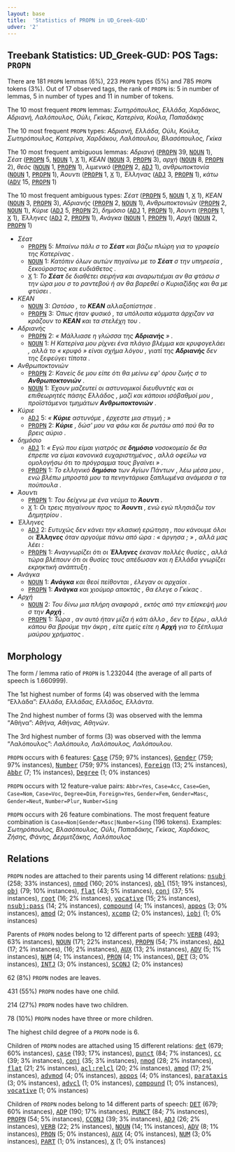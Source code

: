 ```yaml
---
layout: base
title:  'Statistics of PROPN in UD_Greek-GUD'
udver: '2'
---
```


## Treebank Statistics: UD_Greek-GUD: POS Tags: `PROPN`

There are 181 `PROPN` lemmas (6%), 223 `PROPN` types (5%) and 785 `PROPN` tokens (3%).
Out of 17 observed tags, the rank of `PROPN` is: 5 in number of lemmas, 5 in number of types and 11 in number of tokens.

The 10 most frequent `PROPN` lemmas: <em>Σωτηρόπουλος, Ελλάδα, Χαρδάκος, Αδριανή, Λαλόπουλος, Ούλι, Γκίκας, Κατερίνα, Κούλα, Παπαδάκης</em>

The 10 most frequent `PROPN` types:  <em>Αδριανή, Ελλάδα, Ούλι, Κούλα, Σωτηρόπουλος, Κατερίνα, Χαρδάκου, Λαλόπουλου, Βλασόπουλος, Γκίκα</em>

The 10 most frequent ambiguous lemmas: <em>Αδριανή</em> (<tt><a href="el_gud-pos-PROPN.html">PROPN</a></tt> 39, <tt><a href="el_gud-pos-NOUN.html">NOUN</a></tt> 1), <em>Σέατ</em> (<tt><a href="el_gud-pos-PROPN.html">PROPN</a></tt> 5, <tt><a href="el_gud-pos-NOUN.html">NOUN</a></tt> 1, <tt><a href="el_gud-pos-X.html">X</a></tt> 1), <em>ΚΕΑΝ</em> (<tt><a href="el_gud-pos-NOUN.html">NOUN</a></tt> 3, <tt><a href="el_gud-pos-PROPN.html">PROPN</a></tt> 3), <em>αρχή</em> (<tt><a href="el_gud-pos-NOUN.html">NOUN</a></tt> 8, <tt><a href="el_gud-pos-PROPN.html">PROPN</a></tt> 2), <em>θεός</em> (<tt><a href="el_gud-pos-NOUN.html">NOUN</a></tt> 1, <tt><a href="el_gud-pos-PROPN.html">PROPN</a></tt> 1), <em>λιμενικό</em> (<tt><a href="el_gud-pos-PROPN.html">PROPN</a></tt> 2, <tt><a href="el_gud-pos-ADJ.html">ADJ</a></tt> 1), <em>ανθρωποκτονία</em> (<tt><a href="el_gud-pos-NOUN.html">NOUN</a></tt> 1, <tt><a href="el_gud-pos-PROPN.html">PROPN</a></tt> 1), <em>Άουντι</em> (<tt><a href="el_gud-pos-PROPN.html">PROPN</a></tt> 1, <tt><a href="el_gud-pos-X.html">X</a></tt> 1), <em>Έλληνας</em> (<tt><a href="el_gud-pos-ADJ.html">ADJ</a></tt> 3, <tt><a href="el_gud-pos-PROPN.html">PROPN</a></tt> 1), <em>κάτω</em> (<tt><a href="el_gud-pos-ADV.html">ADV</a></tt> 15, <tt><a href="el_gud-pos-PROPN.html">PROPN</a></tt> 1)

The 10 most frequent ambiguous types:  <em>Σέατ</em> (<tt><a href="el_gud-pos-PROPN.html">PROPN</a></tt> 5, <tt><a href="el_gud-pos-NOUN.html">NOUN</a></tt> 1, <tt><a href="el_gud-pos-X.html">X</a></tt> 1), <em>ΚΕΑΝ</em> (<tt><a href="el_gud-pos-NOUN.html">NOUN</a></tt> 3, <tt><a href="el_gud-pos-PROPN.html">PROPN</a></tt> 3), <em>Αδριανής</em> (<tt><a href="el_gud-pos-PROPN.html">PROPN</a></tt> 2, <tt><a href="el_gud-pos-NOUN.html">NOUN</a></tt> 1), <em>Ανθρωποκτονιών</em> (<tt><a href="el_gud-pos-PROPN.html">PROPN</a></tt> 2, <tt><a href="el_gud-pos-NOUN.html">NOUN</a></tt> 1), <em>Κύριε</em> (<tt><a href="el_gud-pos-ADJ.html">ADJ</a></tt> 5, <tt><a href="el_gud-pos-PROPN.html">PROPN</a></tt> 2), <em>δημόσιο</em> (<tt><a href="el_gud-pos-ADJ.html">ADJ</a></tt> 1, <tt><a href="el_gud-pos-PROPN.html">PROPN</a></tt> 1), <em>Άουντι</em> (<tt><a href="el_gud-pos-PROPN.html">PROPN</a></tt> 1, <tt><a href="el_gud-pos-X.html">X</a></tt> 1), <em>Έλληνες</em> (<tt><a href="el_gud-pos-ADJ.html">ADJ</a></tt> 2, <tt><a href="el_gud-pos-PROPN.html">PROPN</a></tt> 1), <em>Ανάγκα</em> (<tt><a href="el_gud-pos-NOUN.html">NOUN</a></tt> 1, <tt><a href="el_gud-pos-PROPN.html">PROPN</a></tt> 1), <em>Αρχή</em> (<tt><a href="el_gud-pos-NOUN.html">NOUN</a></tt> 2, <tt><a href="el_gud-pos-PROPN.html">PROPN</a></tt> 1)


* <em>Σέατ</em>
  * <tt><a href="el_gud-pos-PROPN.html">PROPN</a></tt> 5: <em>Μπαίνω πάλι σ το <b>Σέατ</b> και βάζω πλώρη για το γραφείο της Κατερίνας .</em>
  * <tt><a href="el_gud-pos-NOUN.html">NOUN</a></tt> 1: <em>Κατόπιν όλων αυτών πηγαίνω με το <b>Σέατ</b> σ την υπηρεσία , ξεκούραστος και ευδιάθετος .</em>
  * <tt><a href="el_gud-pos-X.html">X</a></tt> 1: <em>Το <b>Σέατ</b> δε διαθέτει σειρήνα και αναρωτιέμαι αν θα φτάσω σ την ώρα μου σ το ραντεβού ή αν θα βαρεθεί ο Κυριαζίδης και θα με φτύσει .</em>
* <em>ΚΕΑΝ</em>
  * <tt><a href="el_gud-pos-NOUN.html">NOUN</a></tt> 3: <em>Ωστόσο , το <b>ΚΕΑΝ</b> αλλαξοπίστησε .</em>
  * <tt><a href="el_gud-pos-PROPN.html">PROPN</a></tt> 3: <em>Όπως ήταν φυσικό , τα υπόλοιπα κόμματα άρχιζαν να κράζουν το <b>ΚΕΑΝ</b> και τα στελέχη του .</em>
* <em>Αδριανής</em>
  * <tt><a href="el_gud-pos-PROPN.html">PROPN</a></tt> 2: <em>« Μάλλιασε η γλώσσα της <b>Αδριανής</b> » .</em>
  * <tt><a href="el_gud-pos-NOUN.html">NOUN</a></tt> 1: <em>Η Κατερίνα μου ρίχνει ένα πλάγιο βλέμμα και κρυφογελάει , αλλά το « κρυφό » είναι σχήμα λόγου , γιατί της <b>Αδριανής</b> δεν της ξεφεύγει τίποτα .</em>
* <em>Ανθρωποκτονιών</em>
  * <tt><a href="el_gud-pos-PROPN.html">PROPN</a></tt> 2: <em>Κανείς δε μου είπε ότι θα μείνω εφ' όρου ζωής σ το <b>Ανθρωποκτονιών</b> .</em>
  * <tt><a href="el_gud-pos-NOUN.html">NOUN</a></tt> 1: <em>Έχουν μαζευτεί οι αστυνομικοί διευθυντές και οι επιθεωρητές πάσης Ελλάδος , μαζί και κάποιοι ισόβαθμοί μου , προϊστάμενοι τμημάτων <b>Ανθρωποκτονιών</b> .</em>
* <em>Κύριε</em>
  * <tt><a href="el_gud-pos-ADJ.html">ADJ</a></tt> 5: <em>« <b>Κύριε</b> αστυνόμε , έρχεστε μια στιγμή ; »</em>
  * <tt><a href="el_gud-pos-PROPN.html">PROPN</a></tt> 2: <em><b>Κύριε</b> , δώσ' μου να φάω και δε ρωτάω από πού θα το βρεις αύριο .</em>
* <em>δημόσιο</em>
  * <tt><a href="el_gud-pos-ADJ.html">ADJ</a></tt> 1: <em>« Εγώ που είμαι γιατρός σε <b>δημόσιο</b> νοσοκομείο δε θα έπρεπε να είμαι κανονικά ευχαριστημένος , αλλά οφείλω να ομολογήσω ότι το πρόγραμμα τους βγαίνει » .</em>
  * <tt><a href="el_gud-pos-PROPN.html">PROPN</a></tt> 1: <em>Το ελληνικό <b>δημόσιο</b> των Αγίων Πάντων , λέω μέσα μου , ενώ βλέπω μπροστά μου τα πενηντάρικα ξαπλωμένα ανάμεσα σ τα πούπουλα .</em>
* <em>Άουντι</em>
  * <tt><a href="el_gud-pos-PROPN.html">PROPN</a></tt> 1: <em>Του δείχνω με ένα νεύμα το <b>Άουντι</b> .</em>
  * <tt><a href="el_gud-pos-X.html">X</a></tt> 1: <em>Οι τρεις πηγαίνουν προς το <b>Άουντι</b> , ενώ εγώ πλησιάζω τον Δημητρίου .</em>
* <em>Έλληνες</em>
  * <tt><a href="el_gud-pos-ADJ.html">ADJ</a></tt> 2: <em>Ευτυχώς δεν κάνει την κλασική ερώτηση , που κάνουμε όλοι οι <b>Έλληνες</b> όταν αργούμε πάνω από ώρα : « άργησα ; » , αλλά μας λέει :</em>
  * <tt><a href="el_gud-pos-PROPN.html">PROPN</a></tt> 1: <em>Αναγνωρίζει ότι οι <b>Έλληνες</b> έκαναν πολλές θυσίες , αλλά τώρα βλέπουν ότι οι θυσίες τους απέδωσαν και η Ελλάδα γνωρίζει εκρηκτική ανάπτυξη .</em>
* <em>Ανάγκα</em>
  * <tt><a href="el_gud-pos-NOUN.html">NOUN</a></tt> 1: <em><b>Ανάγκα</b> και θεοί πείθονται , έλεγαν οι αρχαίοι .</em>
  * <tt><a href="el_gud-pos-PROPN.html">PROPN</a></tt> 1: <em><b>Ανάγκα</b> και χιούμορ αποκτάς , θα έλεγε ο Γκίκας .</em>
* <em>Αρχή</em>
  * <tt><a href="el_gud-pos-NOUN.html">NOUN</a></tt> 2: <em>Του δίνω μια πλήρη αναφορά , εκτός από την επίσκεψή μου σ την <b>Αρχή</b> .</em>
  * <tt><a href="el_gud-pos-PROPN.html">PROPN</a></tt> 1: <em>Τώρα , αν αυτό ήταν μίζα ή κάτι άλλο , δεν το ξέρω , αλλά κάπου θα βρούμε την άκρη , είτε εμείς είτε η <b>Αρχή</b> για το ξέπλυμα μαύρου χρήματος .</em>

## Morphology

The form / lemma ratio of `PROPN` is 1.232044 (the average of all parts of speech is 1.660999).

The 1st highest number of forms (4) was observed with the lemma “Ελλάδα”: <em>Ελλάδα, Ελλάδας, Ελλάδος, Ελλάντα</em>.

The 2nd highest number of forms (3) was observed with the lemma “Αθήνα”: <em>Αθήνα, Αθήνας, Αθηνών</em>.

The 3rd highest number of forms (3) was observed with the lemma “Λαλόπουλος”: <em>Λαλόπουλο, Λαλόπουλος, Λαλόπουλου</em>.

`PROPN` occurs with 6 features: <tt><a href="el_gud-feat-Case.html">Case</a></tt> (759; 97% instances), <tt><a href="el_gud-feat-Gender.html">Gender</a></tt> (759; 97% instances), <tt><a href="el_gud-feat-Number.html">Number</a></tt> (759; 97% instances), <tt><a href="el_gud-feat-Foreign.html">Foreign</a></tt> (13; 2% instances), <tt><a href="el_gud-feat-Abbr.html">Abbr</a></tt> (7; 1% instances), <tt><a href="el_gud-feat-Degree.html">Degree</a></tt> (1; 0% instances)

`PROPN` occurs with 12 feature-value pairs: `Abbr=Yes`, `Case=Acc`, `Case=Gen`, `Case=Nom`, `Case=Voc`, `Degree=Dim`, `Foreign=Yes`, `Gender=Fem`, `Gender=Masc`, `Gender=Neut`, `Number=Plur`, `Number=Sing`

`PROPN` occurs with 26 feature combinations.
The most frequent feature combination is `Case=Nom|Gender=Masc|Number=Sing` (196 tokens).
Examples: <em>Σωτηρόπουλος, Βλασόπουλος, Ούλι, Παπαδάκης, Γκίκας, Χαρδάκος, Ζήσης, Φάνης, Δερμιτζάκης, Λαλόπουλος</em>


## Relations

`PROPN` nodes are attached to their parents using 14 different relations: <tt><a href="el_gud-dep-nsubj.html">nsubj</a></tt> (258; 33% instances), <tt><a href="el_gud-dep-nmod.html">nmod</a></tt> (160; 20% instances), <tt><a href="el_gud-dep-obl.html">obl</a></tt> (151; 19% instances), <tt><a href="el_gud-dep-obj.html">obj</a></tt> (79; 10% instances), <tt><a href="el_gud-dep-flat.html">flat</a></tt> (43; 5% instances), <tt><a href="el_gud-dep-conj.html">conj</a></tt> (37; 5% instances), <tt><a href="el_gud-dep-root.html">root</a></tt> (16; 2% instances), <tt><a href="el_gud-dep-vocative.html">vocative</a></tt> (15; 2% instances), <tt><a href="el_gud-dep-nsubj-pass.html">nsubj:pass</a></tt> (14; 2% instances), <tt><a href="el_gud-dep-compound.html">compound</a></tt> (4; 1% instances), <tt><a href="el_gud-dep-appos.html">appos</a></tt> (3; 0% instances), <tt><a href="el_gud-dep-amod.html">amod</a></tt> (2; 0% instances), <tt><a href="el_gud-dep-xcomp.html">xcomp</a></tt> (2; 0% instances), <tt><a href="el_gud-dep-iobj.html">iobj</a></tt> (1; 0% instances)

Parents of `PROPN` nodes belong to 12 different parts of speech: <tt><a href="el_gud-pos-VERB.html">VERB</a></tt> (493; 63% instances), <tt><a href="el_gud-pos-NOUN.html">NOUN</a></tt> (171; 22% instances), <tt><a href="el_gud-pos-PROPN.html">PROPN</a></tt> (54; 7% instances), <tt><a href="el_gud-pos-ADJ.html">ADJ</a></tt> (17; 2% instances),  (16; 2% instances), <tt><a href="el_gud-pos-AUX.html">AUX</a></tt> (13; 2% instances), <tt><a href="el_gud-pos-ADV.html">ADV</a></tt> (5; 1% instances), <tt><a href="el_gud-pos-NUM.html">NUM</a></tt> (4; 1% instances), <tt><a href="el_gud-pos-PRON.html">PRON</a></tt> (4; 1% instances), <tt><a href="el_gud-pos-DET.html">DET</a></tt> (3; 0% instances), <tt><a href="el_gud-pos-INTJ.html">INTJ</a></tt> (3; 0% instances), <tt><a href="el_gud-pos-SCONJ.html">SCONJ</a></tt> (2; 0% instances)

62 (8%) `PROPN` nodes are leaves.

431 (55%) `PROPN` nodes have one child.

214 (27%) `PROPN` nodes have two children.

78 (10%) `PROPN` nodes have three or more children.

The highest child degree of a `PROPN` node is 6.

Children of `PROPN` nodes are attached using 15 different relations: <tt><a href="el_gud-dep-det.html">det</a></tt> (679; 60% instances), <tt><a href="el_gud-dep-case.html">case</a></tt> (193; 17% instances), <tt><a href="el_gud-dep-punct.html">punct</a></tt> (84; 7% instances), <tt><a href="el_gud-dep-cc.html">cc</a></tt> (39; 3% instances), <tt><a href="el_gud-dep-conj.html">conj</a></tt> (35; 3% instances), <tt><a href="el_gud-dep-nmod.html">nmod</a></tt> (28; 2% instances), <tt><a href="el_gud-dep-flat.html">flat</a></tt> (21; 2% instances), <tt><a href="el_gud-dep-acl-relcl.html">acl:relcl</a></tt> (20; 2% instances), <tt><a href="el_gud-dep-amod.html">amod</a></tt> (17; 2% instances), <tt><a href="el_gud-dep-advmod.html">advmod</a></tt> (4; 0% instances), <tt><a href="el_gud-dep-appos.html">appos</a></tt> (4; 0% instances), <tt><a href="el_gud-dep-parataxis.html">parataxis</a></tt> (3; 0% instances), <tt><a href="el_gud-dep-advcl.html">advcl</a></tt> (1; 0% instances), <tt><a href="el_gud-dep-compound.html">compound</a></tt> (1; 0% instances), <tt><a href="el_gud-dep-vocative.html">vocative</a></tt> (1; 0% instances)

Children of `PROPN` nodes belong to 14 different parts of speech: <tt><a href="el_gud-pos-DET.html">DET</a></tt> (679; 60% instances), <tt><a href="el_gud-pos-ADP.html">ADP</a></tt> (190; 17% instances), <tt><a href="el_gud-pos-PUNCT.html">PUNCT</a></tt> (84; 7% instances), <tt><a href="el_gud-pos-PROPN.html">PROPN</a></tt> (54; 5% instances), <tt><a href="el_gud-pos-CCONJ.html">CCONJ</a></tt> (39; 3% instances), <tt><a href="el_gud-pos-ADJ.html">ADJ</a></tt> (26; 2% instances), <tt><a href="el_gud-pos-VERB.html">VERB</a></tt> (22; 2% instances), <tt><a href="el_gud-pos-NOUN.html">NOUN</a></tt> (14; 1% instances), <tt><a href="el_gud-pos-ADV.html">ADV</a></tt> (8; 1% instances), <tt><a href="el_gud-pos-PRON.html">PRON</a></tt> (5; 0% instances), <tt><a href="el_gud-pos-AUX.html">AUX</a></tt> (4; 0% instances), <tt><a href="el_gud-pos-NUM.html">NUM</a></tt> (3; 0% instances), <tt><a href="el_gud-pos-PART.html">PART</a></tt> (1; 0% instances), <tt><a href="el_gud-pos-X.html">X</a></tt> (1; 0% instances)

